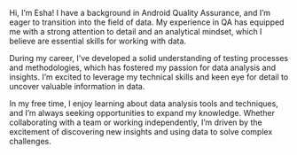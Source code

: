 Hi, I’m Esha! I have a background in Android Quality Assurance, and I’m eager to transition into the field of data. My experience in QA has equipped me with a strong attention to detail and an analytical mindset, which I believe are essential skills for working with data.

During my career, I’ve developed a solid understanding of testing processes and methodologies, which has fostered my passion for data analysis and insights. I’m excited to leverage my technical skills and keen eye for detail to uncover valuable information in data.

In my free time, I enjoy learning about data analysis tools and techniques, and I’m always seeking opportunities to expand my knowledge. Whether collaborating with a team or working independently, I’m driven by the excitement of discovering new insights and using data to solve complex challenges.
